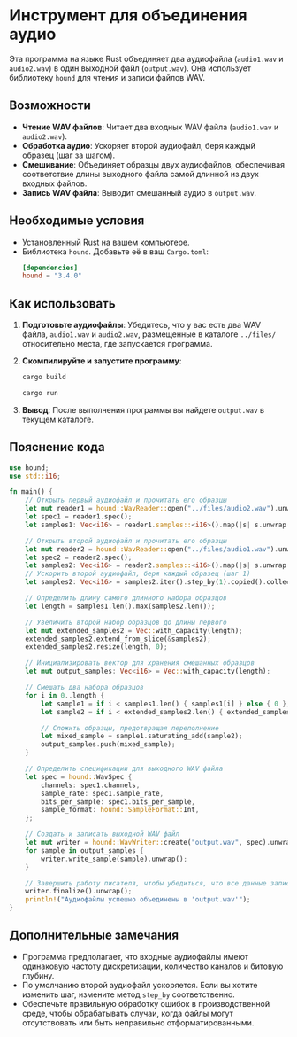 # Инструмент для объединения аудио

Эта программа на языке Rust объединяет два аудиофайла (`audio1.wav` и `audio2.wav`) в один выходной файл (`output.wav`). Она использует библиотеку `hound` для чтения и записи файлов WAV.

## Возможности

- **Чтение WAV файлов**: Читает два входных WAV файла (`audio1.wav` и `audio2.wav`).
- **Обработка аудио**: Ускоряет второй аудиофайл, беря каждый образец (шаг за шагом).
- **Смешивание**: Объединяет образцы двух аудиофайлов, обеспечивая соответствие длины выходного файла самой длинной из двух входных файлов.
- **Запись WAV файла**: Выводит смешанный аудио в `output.wav`.

## Необходимые условия

- Установленный Rust на вашем компьютере.
- Библиотека `hound`. Добавьте её в ваш `Cargo.toml`:
  ```toml
  [dependencies]
  hound = "3.4.0"
  ```

## Как использовать

1. **Подготовьте аудиофайлы**: Убедитесь, что у вас есть два WAV файла, `audio1.wav` и `audio2.wav`, размещенные в каталоге `../files/` относительно места, где запускается программа.

2. **Скомпилируйте и запустите программу**:
   ```bash
   cargo build 
   ```

   ```bash
   cargo run
   ```

3. **Вывод**: После выполнения программы вы найдете `output.wav` в текущем каталоге.

## Пояснение кода

```rust
use hound;
use std::i16;

fn main() {
    // Открыть первый аудиофайл и прочитать его образцы
    let mut reader1 = hound::WavReader::open("../files/audio2.wav").unwrap();
    let spec1 = reader1.spec();
    let samples1: Vec<i16> = reader1.samples::<i16>().map(|s| s.unwrap()).collect();

    // Открыть второй аудиофайл и прочитать его образцы
    let mut reader2 = hound::WavReader::open("../files/audio1.wav").unwrap();
    let spec2 = reader2.spec();
    let samples2: Vec<i16> = reader2.samples::<i16>().map(|s| s.unwrap()).collect();
    // Ускорить второй аудиофайл, беря каждый образец (шаг 1)
    let samples2: Vec<i16> = samples2.iter().step_by(1).copied().collect();

    // Определить длину самого длинного набора образцов
    let length = samples1.len().max(samples2.len());

    // Увеличить второй набор образцов до длины первого
    let mut extended_samples2 = Vec::with_capacity(length);
    extended_samples2.extend_from_slice(&samples2);
    extended_samples2.resize(length, 0);

    // Инициализировать вектор для хранения смешанных образцов
    let mut output_samples: Vec<i16> = Vec::with_capacity(length);

    // Смешать два набора образцов
    for i in 0..length {
        let sample1 = if i < samples1.len() { samples1[i] } else { 0 };
        let sample2 = if i < extended_samples2.len() { extended_samples2[i] } else { 0 };

        // Сложить образцы, предотвращая переполнение
        let mixed_sample = sample1.saturating_add(sample2);
        output_samples.push(mixed_sample);
    }

    // Определить спецификации для выходного WAV файла
    let spec = hound::WavSpec {
        channels: spec1.channels,
        sample_rate: spec1.sample_rate,
        bits_per_sample: spec1.bits_per_sample,
        sample_format: hound::SampleFormat::Int,
    };

    // Создать и записать выходной WAV файл
    let mut writer = hound::WavWriter::create("output.wav", spec).unwrap();
    for sample in output_samples {
        writer.write_sample(sample).unwrap();
    }

    // Завершить работу писателя, чтобы убедиться, что все данные записаны
    writer.finalize().unwrap();
    println!("Аудиофайлы успешно объединены в 'output.wav'");
}
```

## Дополнительные замечания

- Программа предполагает, что входные аудиофайлы имеют одинаковую частоту дискретизации, количество каналов и битовую глубину.
- По умолчанию второй аудиофайл ускоряется. Если вы хотите изменить шаг, измените метод `step_by` соответственно.
- Обеспечьте правильную обработку ошибок в производственной среде, чтобы обрабатывать случаи, когда файлы могут отсутствовать или быть неправильно отформатированными.
